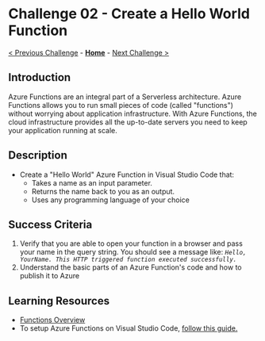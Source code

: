 # Challenge 02 - Create a Hello World Function

[< Previous Challenge](./Challenge-01.md) - **[Home](../README.md)** - [Next Challenge >](./Challenge-03.md)

## Introduction

Azure Functions are an integral part of a Serverless architecture.  Azure Functions allows you to run small pieces of code (called "functions") without worrying about application infrastructure. With Azure Functions, the cloud infrastructure provides all the up-to-date servers you need to keep your application running at scale.

## Description

- Create a "Hello World" Azure Function in Visual Studio Code that:
    - Takes a name as an input parameter.
    - Returns the name back to you as an output.
    - Uses any programming language of your choice

## Success Criteria

1. Verify that you are able to open your function in a browser and pass your name in the query string.  You should see a message like:
*`Hello, YourName. This HTTP triggered function executed successfully.`*
1. Understand the basic parts of an Azure Function's code and how to publish it to Azure

## Learning Resources

- [Functions Overview](https://docs.microsoft.com/azure/azure-functions/functions-overview)
- To setup Azure Functions on Visual Studio Code, [follow this guide.](https://docs.microsoft.com/en-us/azure/azure-functions/functions-develop-vs-code?tabs=csharp)
